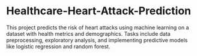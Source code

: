 # Healthcare-Heart-Attack-Prediction
This project predicts the risk of heart attacks using machine learning on a dataset with health metrics and demographics. Tasks include data preprocessing, exploratory analysis, and implementing predictive models like logistic regression and random forest.
